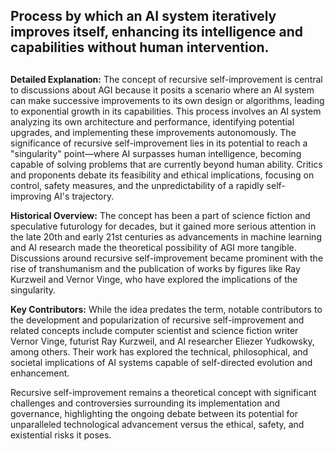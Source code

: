 ## Process by which an AI system iteratively improves itself, enhancing its intelligence and capabilities without human intervention.
##

**Detailed Explanation:** The concept of recursive self-improvement is central to discussions about AGI because it posits a scenario where an AI system can make successive improvements to its own design or algorithms, leading to exponential growth in its capabilities. This process involves an AI system analyzing its own architecture and performance, identifying potential upgrades, and implementing these improvements autonomously. The significance of recursive self-improvement lies in its potential to reach a "singularity" point—where AI surpasses human intelligence, becoming capable of solving problems that are currently beyond human ability. Critics and proponents debate its feasibility and ethical implications, focusing on control, safety measures, and the unpredictability of a rapidly self-improving AI's trajectory.

**Historical Overview:** The concept has been a part of science fiction and speculative futurology for decades, but it gained more serious attention in the late 20th and early 21st centuries as advancements in machine learning and AI research made the theoretical possibility of AGI more tangible. Discussions around recursive self-improvement became prominent with the rise of transhumanism and the publication of works by figures like Ray Kurzweil and Vernor Vinge, who have explored the implications of the singularity.

**Key Contributors:** While the idea predates the term, notable contributors to the development and popularization of recursive self-improvement and related concepts include computer scientist and science fiction writer Vernor Vinge, futurist Ray Kurzweil, and AI researcher Eliezer Yudkowsky, among others. Their work has explored the technical, philosophical, and societal implications of AI systems capable of self-directed evolution and enhancement.

Recursive self-improvement remains a theoretical concept with significant challenges and controversies surrounding its implementation and governance, highlighting the ongoing debate between its potential for unparalleled technological advancement versus the ethical, safety, and existential risks it poses.